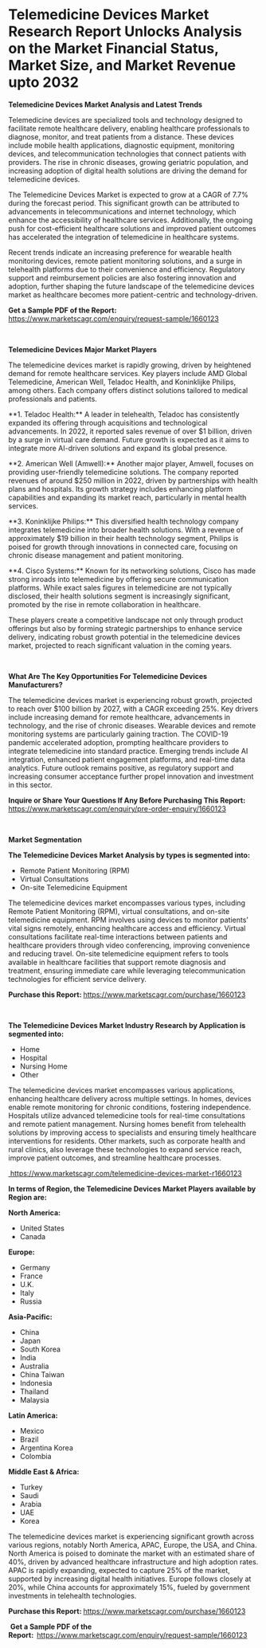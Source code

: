 <p><h1>Telemedicine Devices Market Research Report Unlocks Analysis on the Market Financial Status, Market Size, and Market Revenue upto 2032</h1></p><p><strong>Telemedicine Devices Market Analysis and Latest Trends</strong></p>
<p><p>Telemedicine devices are specialized tools and technology designed to facilitate remote healthcare delivery, enabling healthcare professionals to diagnose, monitor, and treat patients from a distance. These devices include mobile health applications, diagnostic equipment, monitoring devices, and telecommunication technologies that connect patients with providers. The rise in chronic diseases, growing geriatric population, and increasing adoption of digital health solutions are driving the demand for telemedicine devices.</p><p>The Telemedicine Devices Market is expected to grow at a CAGR of 7.7% during the forecast period. This significant growth can be attributed to advancements in telecommunications and internet technology, which enhance the accessibility of healthcare services. Additionally, the ongoing push for cost-efficient healthcare solutions and improved patient outcomes has accelerated the integration of telemedicine in healthcare systems. </p><p>Recent trends indicate an increasing preference for wearable health monitoring devices, remote patient monitoring solutions, and a surge in telehealth platforms due to their convenience and efficiency. Regulatory support and reimbursement policies are also fostering innovation and adoption, further shaping the future landscape of the telemedicine devices market as healthcare becomes more patient-centric and technology-driven.</p></p>
<p><strong>Get a Sample PDF of the Report:&nbsp;</strong> <a href="https://www.marketscagr.com/enquiry/request-sample/1660123?utm_campaign=3553&utm_medium=2&utm_source=Github&utm_content=ia&utm_term=13042025&utm_id=telemedicine-devices">https://www.marketscagr.com/enquiry/request-sample/1660123</a></p>
<p>&nbsp;</p>
<p><strong>Telemedicine Devices Major Market Players</strong></p>
<p><p>The telemedicine devices market is rapidly growing, driven by heightened demand for remote healthcare services. Key players include AMD Global Telemedicine, American Well, Teladoc Health, and Koninklijke Philips, among others. Each company offers distinct solutions tailored to medical professionals and patients.</p><p>**1. Teladoc Health:** A leader in telehealth, Teladoc has consistently expanded its offering through acquisitions and technological advancements. In 2022, it reported sales revenue of over $1 billion, driven by a surge in virtual care demand. Future growth is expected as it aims to integrate more AI-driven solutions and expand its global presence.</p><p>**2. American Well (Amwell):** Another major player, Amwell, focuses on providing user-friendly telemedicine solutions. The company reported revenues of around $250 million in 2022, driven by partnerships with health plans and hospitals. Its growth strategy includes enhancing platform capabilities and expanding its market reach, particularly in mental health services.</p><p>**3. Koninklijke Philips:** This diversified health technology company integrates telemedicine into broader health solutions. With a revenue of approximately $19 billion in their health technology segment, Philips is poised for growth through innovations in connected care, focusing on chronic disease management and patient monitoring.</p><p>**4. Cisco Systems:** Known for its networking solutions, Cisco has made strong inroads into telemedicine by offering secure communication platforms. While exact sales figures in telemedicine are not typically disclosed, their health solutions segment is increasingly significant, promoted by the rise in remote collaboration in healthcare.</p><p>These players create a competitive landscape not only through product offerings but also by forming strategic partnerships to enhance service delivery, indicating robust growth potential in the telemedicine devices market, projected to reach significant valuation in the coming years.</p></p>
<p>&nbsp;</p>
<p><strong>What Are The Key Opportunities For Telemedicine Devices Manufacturers?</strong></p>
<p><p>The telemedicine devices market is experiencing robust growth, projected to reach over $100 billion by 2027, with a CAGR exceeding 25%. Key drivers include increasing demand for remote healthcare, advancements in technology, and the rise of chronic diseases. Wearable devices and remote monitoring systems are particularly gaining traction. The COVID-19 pandemic accelerated adoption, prompting healthcare providers to integrate telemedicine into standard practice. Emerging trends include AI integration, enhanced patient engagement platforms, and real-time data analytics. Future outlook remains positive, as regulatory support and increasing consumer acceptance further propel innovation and investment in this sector.</p></p>
<p><strong>Inquire or Share Your Questions If Any Before Purchasing This Report:</strong> <a href="https://www.marketscagr.com/enquiry/pre-order-enquiry/1660123?utm_campaign=3553&utm_medium=2&utm_source=Github&utm_content=ia&utm_term=13042025&utm_id=telemedicine-devices">https://www.marketscagr.com/enquiry/pre-order-enquiry/1660123</a></p>
<p>&nbsp;</p>
<p><strong>Market Segmentation</strong></p>
<p><strong>The Telemedicine Devices Market Analysis by types is segmented into:</strong></p>
<p><ul><li>Remote Patient Monitoring (RPM)</li><li>Virtual Consultations</li><li>On-site Telemedicine Equipment</li></ul></p>
<p><p>The telemedicine devices market encompasses various types, including Remote Patient Monitoring (RPM), virtual consultations, and on-site telemedicine equipment. RPM involves using devices to monitor patients’ vital signs remotely, enhancing healthcare access and efficiency. Virtual consultations facilitate real-time interactions between patients and healthcare providers through video conferencing, improving convenience and reducing travel. On-site telemedicine equipment refers to tools available in healthcare facilities that support remote diagnosis and treatment, ensuring immediate care while leveraging telecommunication technologies for efficient service delivery.</p></p>
<p><strong>Purchase this Report:&nbsp;</strong><a href="https://www.marketscagr.com/purchase/1660123?utm_campaign=3553&utm_medium=2&utm_source=Github&utm_content=ia&utm_term=13042025&utm_id=telemedicine-devices">https://www.marketscagr.com/purchase/1660123</a></p>
<p>&nbsp;</p>
<p><strong>The Telemedicine Devices Market Industry Research by Application is segmented into:</strong></p>
<p><ul><li>Home</li><li>Hospital</li><li>Nursing Home</li><li>Other</li></ul></p>
<p><p>The telemedicine devices market encompasses various applications, enhancing healthcare delivery across multiple settings. In homes, devices enable remote monitoring for chronic conditions, fostering independence. Hospitals utilize advanced telemedicine tools for real-time consultations and remote patient management. Nursing homes benefit from telehealth solutions by improving access to specialists and ensuring timely healthcare interventions for residents. Other markets, such as corporate health and rural clinics, also leverage these technologies to expand service reach, improve patient outcomes, and streamline healthcare processes.</p></p>
<p><a href="https://www.marketscagr.com/telemedicine-devices-market-r1660123?utm_campaign=3553&utm_medium=2&utm_source=Github&utm_content=ia&utm_term=13042025&utm_id=telemedicine-devices">&nbsp;https://www.marketscagr.com/telemedicine-devices-market-r1660123</a></p>
<p><strong>In terms of Region, the Telemedicine Devices Market Players available by Region are:</strong></p>
<p>
    <p> <strong> North America: </strong>
        <ul>
            <li>United States</li>
            <li>Canada</li>
        </ul>
        </p> 
    <p> <strong> Europe: </strong>
        <ul>
            <li>Germany</li>
            <li>France</li>
            <li>U.K.</li>
            <li>Italy</li>
            <li>Russia</li>
        </ul>
        </p> 
    <p> <strong> Asia-Pacific: </strong>
        <ul>
            <li>China</li>
            <li>Japan</li>
            <li>South Korea</li>
            <li>India</li>
            <li>Australia</li>
            <li>China Taiwan</li>
            <li>Indonesia</li>
            <li>Thailand</li>
            <li>Malaysia</li>
        </ul>
        </p> 
    <p> <strong> Latin America: </strong>
        <ul>
            <li>Mexico</li>
            <li>Brazil</li>
            <li>Argentina Korea</li>
            <li>Colombia</li>
        </ul>
        </p> 
    <p> <strong> Middle East & Africa: </strong>
        <ul>
            <li>Turkey</li>
            <li>Saudi</li>
            <li>Arabia</li>
            <li>UAE</li>
            <li>Korea</li>
        </ul>
    </p>
    </p>
<p><p>The telemedicine devices market is experiencing significant growth across various regions, notably North America, APAC, Europe, the USA, and China. North America is poised to dominate the market with an estimated share of 40%, driven by advanced healthcare infrastructure and high adoption rates. APAC is rapidly expanding, expected to capture 25% of the market, supported by increasing digital health initiatives. Europe follows closely at 20%, while China accounts for approximately 15%, fueled by government investments in telehealth technologies.</p></p>
<p><strong>Purchase this Report: </strong><a href="https://www.marketscagr.com/purchase/1660123?utm_campaign=3553&utm_medium=2&utm_source=Github&utm_content=ia&utm_term=13042025&utm_id=telemedicine-devices">https://www.marketscagr.com/purchase/1660123</a></p>
<p>&nbsp;<strong>Get a Sample PDF of the Report:&nbsp;&nbsp;</strong><a href="https://www.marketscagr.com/enquiry/request-sample/1660123?utm_campaign=3553&utm_medium=2&utm_source=Github&utm_content=ia&utm_term=13042025&utm_id=telemedicine-devices">https://www.marketscagr.com/enquiry/request-sample/1660123</a></p>
<p><strong></strong></p>
<p><p></p><p></p><p></p></p>